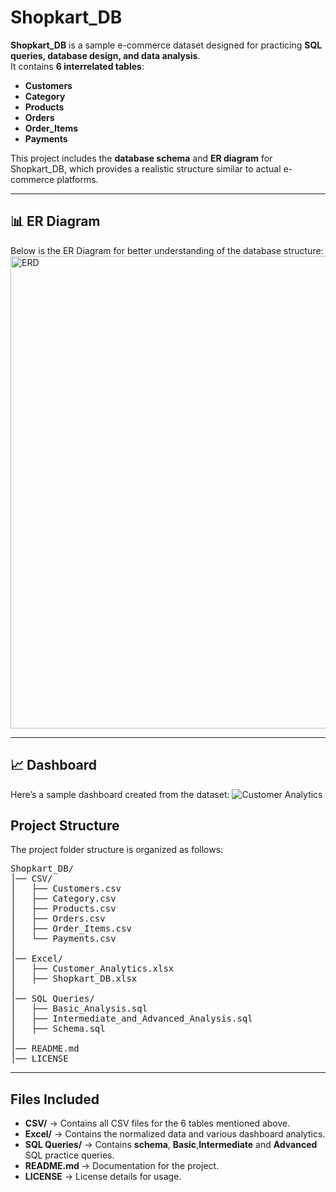 # Shopkart_DB

**Shopkart_DB** is a sample e-commerce dataset designed for practicing **SQL queries, database design, and data analysis**.  
It contains **6 interrelated tables**:  
- **Customers**  
- **Category**  
- **Products**  
- **Orders**  
- **Order_Items**  
- **Payments**

This project includes the **database schema** and **ER diagram** for Shopkart_DB, which provides a realistic structure similar to actual e-commerce platforms.

---

## 📊 ER Diagram
Below is the ER Diagram for better understanding of the database structure:  
<img width="613" height="756" alt="ERD" src="https://github.com/user-attachments/assets/ea22f374-3116-4f67-978f-be0024debf30" />


---
## 📈 Dashboard
Here’s a sample dashboard created from the dataset:
![Customer Analytics](https://github.com/user-attachments/assets/55201a8f-b755-419f-8900-1a98a32a70a8)


## Project Structure  

The project folder structure is organized as follows:

<pre>
Shopkart_DB/
│── CSV/
│   ├── Customers.csv
│   ├── Category.csv
│   ├── Products.csv
│   ├── Orders.csv
│   ├── Order_Items.csv
│   └── Payments.csv
│
│── Excel/
│   ├── Customer_Analytics.xlsx
│   ├── Shopkart_DB.xlsx
│
│── SQL Queries/
│   ├── Basic_Analysis.sql
│   ├── Intermediate_and_Advanced_Analysis.sql
│   ├── Schema.sql
│
│── README.md
│── LICENSE
</pre>

---

## Files Included  

- **CSV/** → Contains all CSV files for the 6 tables mentioned above.
- **Excel/** → Contains the normalized data and various dashboard analytics.
- **SQL Queries/** → Contains **schema**, **Basic**,**Intermediate** and **Advanced** SQL practice queries.    
- **README.md** → Documentation for the project.  
- **LICENSE** → License details for usage.
